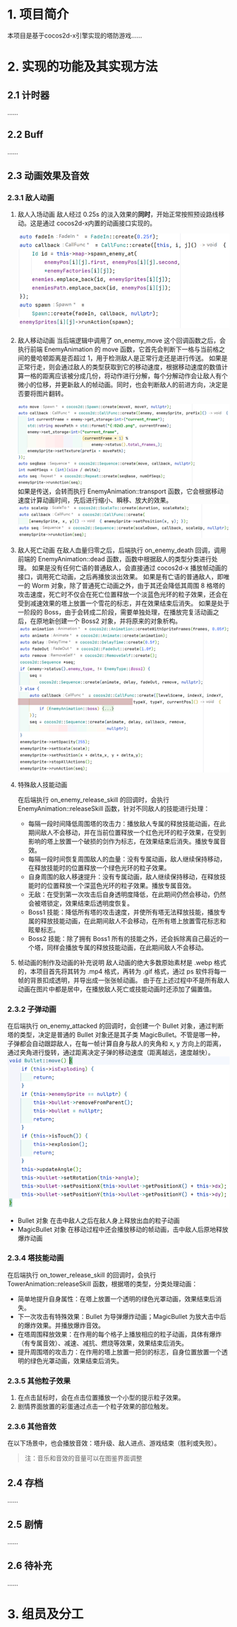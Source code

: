 # 1. 项目简介

本项目是基于cocos2d-x引擎实现的塔防游戏……

# 2. 实现的功能及其实现方法

## 2.1 计时器

……

## 2.2 Buff

……

## 2.3 动画效果及音效

### 2.3.1 敌人动画

1. 敌人入场动画
   敌人经过 0.25s 的淡入效果的**同时**，开始正常按照预设路线移动。这是通过 cocos2d-x内置的动画接口实现的。

   ![1731203429837](README.assets/1731203429837.png)

2. 敌人移动动画
   当后端逻辑中调用了 on_enemy_move 这个回调函数之后，会执行前端 EnemyAnimation 的 move 函数，它首先会判断下一格与当前格之间的曼哈顿距离是否超过 1，用于检测敌人是正常行走还是进行传送。
   如果是正常行走，则会通过敌人的类型获取到它的移动速度，根据移动速度的数值计算一格的距离应该被分成几份，将动作进行分解，每个分解动作会让敌人有个微小的位移，并更新敌人的帧动画。同时，也会判断敌人的前进方向，决定是否要将图片翻转。

   ![1731204917838](README.assets/1731204917838.png)
   如果是传送，会转而执行 EnemyAnimation::transport 函数，它会根据移动速度计算动画时间，先后进行缩小、瞬移、放大的效果。
   ![1731204967851](README.assets/1731204967851.png)

3. 敌人死亡动画
   在敌人血量归零之后，后端执行 on_enemy_death 回调，调用前端的 EnemyAnimation::dead 函数，函数中根据敌人的类型分类进行处理。
   如果是没有任何亡语的普通敌人，会直接通过 cocos2d-x 播放帧动画的接口，调用死亡动画，之后再播放淡出效果。
   如果是有亡语的普通敌人，即唯一的 Worm 对象，除了普通死亡动画之外，由于其还会降低其周围 8 格塔的攻击速度，死亡时不仅会在死亡位置释放一个淡蓝色光环的粒子效果，还会在受到减速效果的塔上放置一个雪花的标志，并在效果结束后消失。
   如果是处于一阶段的 Boss，由于会转成二阶段，需要单独处理，在播放完复活动画之后，在原地新创建一个 Boss2 对象，并将原来的对象析构。
   ![1731206160227](README.assets/1731206160227.png)

4. 特殊敌人技能动画

   在后端执行 on_enemy_release_skill 的回调时，会执行 EnemyAnimation::releaseSkill 函数，针对不同敌人的技能进行处理：

   + 每隔一段时间降低周围塔的攻击力：播放敌人专属的释放技能动画，在此期间敌人不会移动，并在当前位置释放一个红色光环的粒子效果，在受到影响的塔上放置一个破损的剑作为标志，在效果结束后消失。播放专属音效。
   + 每隔一段时间恢复周围敌人的血量：没有专属动画，敌人继续保持移动，在释放技能时的位置释放一个绿色光环的粒子效果。
   + 自身周围的敌人移速提升：没有专属动画，敌人继续保持移动，在释放技能时的位置释放一个深蓝色光环的粒子效果。播放专属音效。
   + 无敌：在受到第一次攻击后自身透明度降低，在此期间仍然会移动，仍然会被塔锁定，效果结束后透明度恢复。
   + Boss1 技能：降低所有塔的攻击速度，并使所有塔无法释放技能，播放专属的释放技能动画，在此期间敌人不会移动，在所有塔上放置雪花标志和眩晕标志。
   + Boss2 技能：除了拥有 Boss1 所有的技能之外，还会拆除离自己最近的一个塔，同样会播放专属的释放技能动画，在此期间敌人不会移动。

5. 帧动画的制作及动画的补充说明
   敌人动画的绝大多数原始素材是 .webp 格式的，本项目首先将其转为 .mp4 格式，再转为 .gif 格式，通过 ps 软件将每一帧的背景扣成透明，并导出成一张张帧动画。
   由于在上述过程中不是所有敌人动画在图片中都是居中，在播放敌人死亡或技能动画时还添加了偏置值。

### 2.3.2 子弹动画

在后端执行 on_enemy_attacked 的回调时，会创建一个 Bullet 对象，通过判断塔的类型，决定是普通的 Bullet 对象还是其子类 MagicBullet。不管是哪一种，子弹都会自动跟踪敌人，在每一帧计算自身与敌人的夹角和 x, y 方向上的距离，通过夹角进行旋转，通过距离决定子弹的移动速度（距离越远，速度越快）。
![1731208244345](README.assets/1731208244345.png)

+ Bullet 对象
  在击中敌人之后在敌人身上释放出血的粒子动画
+ MagicBullet 对象
  在移动过程中还会播放移动的帧动画，击中敌人后原地释放爆炸动画

### 2.3.4 塔技能动画

在后端执行 on_tower_release_skill 的回调时，会执行 TowerAnimation::releaseSkill 函数，根据塔的类型，分类处理动画：

+ 简单地提升自身属性：在塔上放置一个透明的绿色光罩动画，效果结束后消失。
+ 下一次攻击有特殊效果：Bullet 为导弹爆炸动画；MagicBullet 为放大击中后的爆炸效果。并播放爆炸音效。
+ 在塔周围释放效果：在作用的每个格子上播放相应的粒子动画，具体有爆炸（有专属音效）、减速、减抗、燃烧等效果，效果结束后消失。
+ 提升周围塔的攻击力：在作用的塔上放置一把剑的标志，自身位置放置一个透明的绿色光罩动画，效果结束后消失。

### 2.3.5 其他粒子效果

1. 在点击鼠标时，会在点击位置播放一个小型的提示粒子效果。
2. 剧情界面放置的彩蛋通过点击一个粒子效果的部位触发。

### 2.3.6 其他音效

在以下场景中，也会播放音效：塔升级、敌人进点、游戏结束（胜利或失败）。

> 注：音乐和音效的音量可以在图鉴界面调整

## 2.4 存档

……

## 2.5 剧情

……

## 2.6 待补充

……

# 3. 组员及分工

